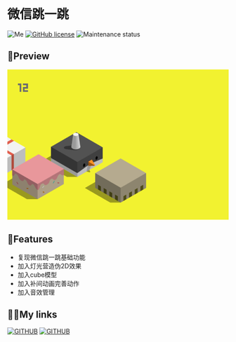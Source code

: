 # 微信跳一跳

 ![Me](https://img.shields.io/badge/author-chaoszh-15b6e8?style=flat-square)
 [![GitHub license](https://img.shields.io/github/license/File-New-Project/EarTrumpet?style=flat-square)]()
 ![Maintenance status](https://img.shields.io/maintenance/yes/2020?style=flat-square)

## 🎦Preview
![](readme/preview.png)

## 🍊Features

* 复现微信跳一跳基础功能
* 加入灯光营造伪2D效果
* 加入cube模型
* 加入补间动画完善动作
* 加入音效管理

## 👩‍💻My links
[![GITHUB](http://img.shields.io/badge/caocao's%20space-github?&style=social&logo=Bitrise)](http://www.caocao.space)
[![GITHUB](http://img.shields.io/badge/chaoszh-github?&style=social&logo=Github)](https://github.com/ChaosZh)